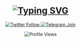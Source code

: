 <h1 align="center">
  <a href="#">
    <img src="https://readme-typing-svg.herokuapp.com?font=Fira+Code&size=25&duration=3000&pause=1000&color=00FF00&center=true&width=435&lines=Welcome+to+GGG3YA+Github" alt="Typing SVG">
  </a>
</h1>

<p align="center">
  <a href="https://twitter.com/gilangyuwanda">
    <img src="https://img.shields.io/badge/Follow-%400x000123-1DA1F2?style=for-the-badge&logo=twitter&logoColor=white" alt="Twitter Follow">
  </a>
  <a href="https://t.me/alphasearcher">
    <img src="https://img.shields.io/badge/Join-%40ALPHA-0088CC?style=for-the-badge&logo=telegram&logoColor=white" alt="Telegram Join">
  </a>
</p>

<p align="center">
  <img
src="https://komarev.com/ghpvc/?username=GGG3YA&color=green&style=flat-square"
alt="Profile Views">
</p>
